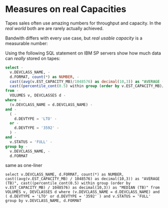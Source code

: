 # Measures on real Capacities

Tapes sales often use amazing numbers for throughput and capacity. In the _real world_ both are are rarely actually achieved.

Bandwith differs with every use case, but _real usable capacity_ is a measurable number:

Using the following SQL statement on IBM SP servers show how much data can _really_ stored on tapes:

```sql
select -
  v.DEVCLASS_NAME, - 
  d.FORMAT, count(*) as NUMBER, - 
  cast((avg(v.EST_CAPACITY_MB)/1048576) as decimal(10,3)) as "AVERAGE (TB)", -
  cast((percentile_cont(0.5) within group (order by v.EST_CAPACITY_MB)/1048576) as decimal(10,3)) as "MEDIAN (TB)" -
from - 
  VOLUMES v, DEVCLASSES d -
where - 
  (v.DEVCLASS_NAME = d.DEVCLASS_NAME) - 
and -
  ( - 
    d.DEVTYPE = 'LTO' - 
  or - 
    d.DEVTYPE = '3592' - 
  ) - 
and - 
  v.STATUS = 'FULL' - 
group by - 
  v.DEVCLASS_NAME, - 
  d.FORMAT
```

same as one-liner

```
select v.DEVCLASS_NAME, d.FORMAT, count(*) as NUMBER, cast((avg(v.EST_CAPACITY_MB) / 1048576) as decimal(10,3)) as "AVERAGE (TB)", cast((percentile_cont(0.5) within group (order by v.EST_CAPACITY_MB) / 1048576) as decimal(10,3)) as "MEDIAN (TB)" from VOLUMES v, DEVCLASSES d where (v.DEVCLASS_NAME = d.DEVCLASS_NAME) and ( d.DEVTYPE = 'LTO' or d.DEVTYPE = '3592' ) and v.STATUS = 'FULL' group by v.DEVCLASS_NAME, d.FORMAT
```
